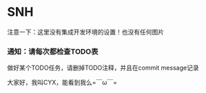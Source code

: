 # SNH

注意一下：这里没有集成开发环境的设置！也没有任何图片

### 通知：请每次都检查TODO表
做好某个TODO任务，请删掉TODO注释，并且在commit message记录

大家好，我叫CYX，能看到我么=￣ω￣=